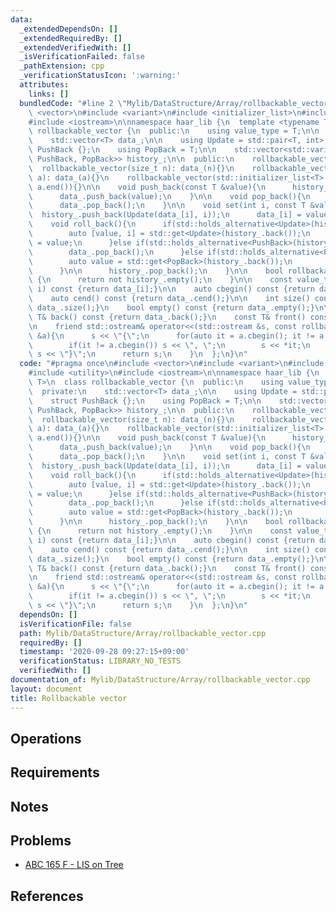 ```yaml
---
data:
  _extendedDependsOn: []
  _extendedRequiredBy: []
  _extendedVerifiedWith: []
  _isVerificationFailed: false
  _pathExtension: cpp
  _verificationStatusIcon: ':warning:'
  attributes:
    links: []
  bundledCode: "#line 2 \"Mylib/DataStructure/Array/rollbackable_vector.cpp\"\n#include\
    \ <vector>\n#include <variant>\n#include <initializer_list>\n#include <utility>\n\
    #include <iostream>\n\nnamespace haar_lib {\n  template <typename T>\n  class\
    \ rollbackable_vector {\n  public:\n    using value_type = T;\n\n  private:\n\
    \    std::vector<T> data_;\n\n    using Update = std::pair<T, int>;\n    struct\
    \ PushBack {};\n    using PopBack = T;\n\n    std::vector<std::variant<Update,\
    \ PushBack, PopBack>> history_;\n\n  public:\n    rollbackable_vector(){}\n  \
    \  rollbackable_vector(size_t n): data_(n){}\n    rollbackable_vector(std::vector<T>\
    \ a): data_(a){}\n    rollbackable_vector(std::initializer_list<T> a): data_(a.begin(),\
    \ a.end()){}\n\n    void push_back(const T &value){\n      history_.push_back(PushBack());\n\
    \      data_.push_back(value);\n    }\n\n    void pop_back(){\n      history_.push_back(PopBack(data_.back()));\n\
    \      data_.pop_back();\n    }\n\n    void set(int i, const T &value){\n    \
    \  history_.push_back(Update(data_[i], i));\n      data_[i] = value;\n    }\n\n\
    \    void roll_back(){\n      if(std::holds_alternative<Update>(history_.back())){\n\
    \        auto [value, i] = std::get<Update>(history_.back());\n        data_[i]\
    \ = value;\n      }else if(std::holds_alternative<PushBack>(history_.back())){\n\
    \        data_.pop_back();\n      }else if(std::holds_alternative<PopBack>(history_.back())){\n\
    \        auto value = std::get<PopBack>(history_.back());\n        data_.push_back(value);\n\
    \      }\n\n      history_.pop_back();\n    }\n\n    bool rollbackable() const\
    \ {\n      return not history_.empty();\n    }\n\n    const value_type& operator[](int\
    \ i) const {return data_[i];}\n\n    auto cbegin() const {return data_.cbegin();}\n\
    \    auto cend() const {return data_.cend();}\n\n    int size() const {return\
    \ data_.size();}\n    bool empty() const {return data_.empty();}\n\n    const\
    \ T& back() const {return data_.back();}\n    const T& front() const {return data_.front();}\n\
    \n    friend std::ostream& operator<<(std::ostream &s, const rollbackable_vector\
    \ &a){\n      s << \"{\";\n      for(auto it = a.cbegin(); it != a.cend(); ++it){\n\
    \        if(it != a.cbegin()) s << \", \";\n        s << *it;\n      }\n     \
    \ s << \"}\";\n      return s;\n    }\n  };\n}\n"
  code: "#pragma once\n#include <vector>\n#include <variant>\n#include <initializer_list>\n\
    #include <utility>\n#include <iostream>\n\nnamespace haar_lib {\n  template <typename\
    \ T>\n  class rollbackable_vector {\n  public:\n    using value_type = T;\n\n\
    \  private:\n    std::vector<T> data_;\n\n    using Update = std::pair<T, int>;\n\
    \    struct PushBack {};\n    using PopBack = T;\n\n    std::vector<std::variant<Update,\
    \ PushBack, PopBack>> history_;\n\n  public:\n    rollbackable_vector(){}\n  \
    \  rollbackable_vector(size_t n): data_(n){}\n    rollbackable_vector(std::vector<T>\
    \ a): data_(a){}\n    rollbackable_vector(std::initializer_list<T> a): data_(a.begin(),\
    \ a.end()){}\n\n    void push_back(const T &value){\n      history_.push_back(PushBack());\n\
    \      data_.push_back(value);\n    }\n\n    void pop_back(){\n      history_.push_back(PopBack(data_.back()));\n\
    \      data_.pop_back();\n    }\n\n    void set(int i, const T &value){\n    \
    \  history_.push_back(Update(data_[i], i));\n      data_[i] = value;\n    }\n\n\
    \    void roll_back(){\n      if(std::holds_alternative<Update>(history_.back())){\n\
    \        auto [value, i] = std::get<Update>(history_.back());\n        data_[i]\
    \ = value;\n      }else if(std::holds_alternative<PushBack>(history_.back())){\n\
    \        data_.pop_back();\n      }else if(std::holds_alternative<PopBack>(history_.back())){\n\
    \        auto value = std::get<PopBack>(history_.back());\n        data_.push_back(value);\n\
    \      }\n\n      history_.pop_back();\n    }\n\n    bool rollbackable() const\
    \ {\n      return not history_.empty();\n    }\n\n    const value_type& operator[](int\
    \ i) const {return data_[i];}\n\n    auto cbegin() const {return data_.cbegin();}\n\
    \    auto cend() const {return data_.cend();}\n\n    int size() const {return\
    \ data_.size();}\n    bool empty() const {return data_.empty();}\n\n    const\
    \ T& back() const {return data_.back();}\n    const T& front() const {return data_.front();}\n\
    \n    friend std::ostream& operator<<(std::ostream &s, const rollbackable_vector\
    \ &a){\n      s << \"{\";\n      for(auto it = a.cbegin(); it != a.cend(); ++it){\n\
    \        if(it != a.cbegin()) s << \", \";\n        s << *it;\n      }\n     \
    \ s << \"}\";\n      return s;\n    }\n  };\n}\n"
  dependsOn: []
  isVerificationFile: false
  path: Mylib/DataStructure/Array/rollbackable_vector.cpp
  requiredBy: []
  timestamp: '2020-09-28 09:27:15+09:00'
  verificationStatus: LIBRARY_NO_TESTS
  verifiedWith: []
documentation_of: Mylib/DataStructure/Array/rollbackable_vector.cpp
layout: document
title: Rollbackable vector
---
```


## Operations

## Requirements

## Notes

## Problems

- [ABC 165 F - LIS on Tree](https://atcoder.jp/contests/abc165/tasks/abc165_f)

## References

